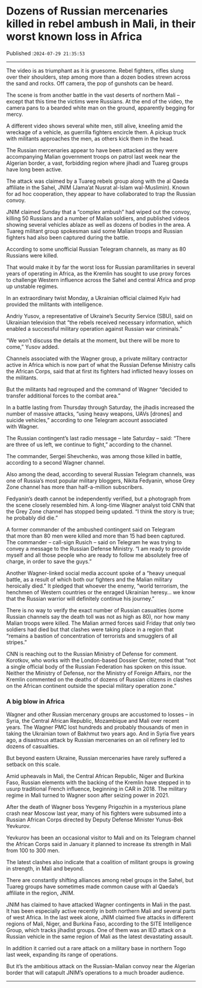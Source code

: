# Dozens of Russian mercenaries killed in rebel ambush in Mali, in their worst known loss in Africa

Published :`2024-07-29 21:35:53`

---

The video is as triumphant as it is gruesome. Rebel fighters, rifles slung over their shoulders, step among more than a dozen bodies strewn across the sand and rocks. Off camera, the pop of gunshots can be heard.

The scene is from another battle in the vast deserts of northern Mali – except that this time the victims were Russians. At the end of the video, the camera pans to a bearded white man on the ground, apparently begging for mercy.

A different video shows several white men, still alive, kneeling amid the wreckage of a vehicle, as guerrilla fighters encircle them. A pickup truck with militants approaches the men, as others kick them in the head.

The Russian mercenaries appear to have been attacked as they were accompanying Malian government troops on patrol last week near the Algerian border, a vast, forbidding region where jihadi and Tuareg groups have long been active.

The attack was claimed by a Tuareg rebels group along with the al Qaeda affiliate in the Sahel, JNIM (Jama’at Nusrat al-Islam wal-Muslimin). Known for ad hoc cooperation, they appear to have collaborated to trap the Russian convoy.

JNIM claimed Sunday that a “complex ambush” had wiped out the convoy, killing 50 Russians and a number of Malian soldiers, and published videos showing several vehicles ablaze as well as dozens of bodies in the area. A Tuareg militant group spokesman said some Malian troops and Russian fighters had also been captured during the battle.

According to some unofficial Russian Telegram channels, as many as 80 Russians were killed.

That would make it by far the worst loss for Russian paramilitaries in several years of operating in Africa, as the Kremlin has sought to use proxy forces to challenge Western influence across the Sahel and central Africa and prop up unstable regimes.

In an extraordinary twist Monday, a Ukrainian official claimed Kyiv had provided the militants with intelligence.

Andriy Yusov, a representative of Ukraine’s Security Service (SBU), said on Ukrainian television that “the rebels received necessary information, which enabled a successful military operation against Russian war criminals.”

“We won’t discuss the details at the moment, but there will be more to come,” Yusov added.

Channels associated with the Wagner group, a private military contractor active in Africa which is now part of what the Russian Defense Ministry calls the African Corps, said that at first its fighters had inflicted heavy losses on the militants.

But the militants had regrouped and the command of Wagner “decided to transfer additional forces to the combat area.”

In a battle lasting from Thursday through Saturday, the jihadis increased the number of massive attacks, “using heavy weapons, UAVs [drones] and suicide vehicles,” according to one Telegram account associated with Wagner.

The Russian contingent’s last radio message – late Saturday – said: “There are three of us left, we continue to fight,” according to the channel.

The commander, Sergei Shevchenko, was among those killed in battle, according to a second Wagner channel.

Also among the dead, according to several Russian Telegram channels, was one of Russia’s most popular military bloggers, Nikita Fedyanin, whose Grey Zone channel has more than half-a-million subscribers.

Fedyanin’s death cannot be independently verified, but a photograph from the scene closely resembled him. A long-time Wagner analyst told CNN that the Grey Zone channel has stopped being updated. “I think the story is true; he probably did die.”

A former commander of the ambushed contingent said on Telegram that more than 80 men were killed and more than 15 had been captured. The commander – call-sign Rusich – said on Telegram he was trying to convey a message to the Russian Defense Ministry. “I am ready to provide myself and all those people who are ready to follow me absolutely free of charge, in order to save the guys.”

Another Wagner-linked social media account spoke of a “heavy unequal battle, as a result of which both our fighters and the Malian military heroically died.” It pledged that whoever the enemy, “world terrorism, the henchmen of Western countries or the enraged Ukrainian heresy… we know that the Russian warrior will definitely continue his journey.”

There is no way to verify the exact number of Russian casualties (some Russian channels say the death toll was not as high as 80), nor how many Malian troops were killed. The Malian armed forces said Friday that only two soldiers had died but that clashes were taking place in a region that “remains a bastion of concentration of terrorists and smugglers of all stripes.”

CNN is reaching out to the Russian Ministry of Defense for comment. Korotkov, who works with the London-based Dossier Center, noted that “not a single official body of the Russian Federation has spoken on this issue. Neither the Ministry of Defense, nor the Ministry of Foreign Affairs, nor the Kremlin commented on the deaths of dozens of Russian citizens in clashes on the African continent outside the special military operation zone.”

### A big blow in Africa

Wagner and other Russian mercenary groups are accustomed to losses – in Syria, the Central African Republic, Mozambique and Mali over recent years. The Wagner PMC lost hundreds and probably thousands of men in taking the Ukrainian town of Bakhmut two years ago. And in Syria five years ago, a disastrous attack by Russian mercenaries on an oil refinery led to dozens of casualties.

But beyond eastern Ukraine, Russian mercenaries have rarely suffered a setback on this scale.

Amid upheavals in Mali, the Central African Republic, Niger and Burkina Faso, Russian elements with the backing of the Kremlin have stepped in to usurp traditional French influence, beginning in CAR in 2018. The military regime in Mali turned to Wagner soon after seizing power in 2021.

After the death of Wagner boss Yevgeny Prigozhin in a mysterious plane crash near Moscow last year, many of his fighters were subsumed into a Russian African Corps directed by Deputy Defense Minister Yunus-Bek Yevkurov.

Yevkurov has been an occasional visitor to Mali and on its Telegram channel the African Corps said in January it planned to increase its strength in Mali from 100 to 300 men.

The latest clashes also indicate that a coalition of militant groups is growing in strength, in Mali and beyond.

There are constantly shifting alliances among rebel groups in the Sahel, but Tuareg groups have sometimes made common cause with al Qaeda’s affiliate in the region, JNIM.

JNIM has claimed to have attacked Wagner contingents in Mali in the past. It has been especially active recently in both northern Mali and several parts of west Africa. In the last week alone, JNIM claimed five attacks in different regions of Mali, Niger, and Burkina Faso, according to the SITE Intelligence Group, which tracks jihadist groups. One of them was an IED attack on a Russian vehicle in the same region of Mali as the latest devastating assault.

In addition it carried out a rare attack on a military base in northern Togo last week, expanding its range of operations.

But it’s the ambitious attack on the Russian-Malian convoy near the Algerian border that will catapult JNIM’s operations to a much broader audience.

---

